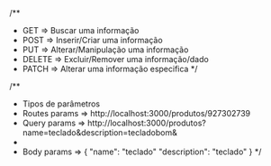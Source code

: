 
/**
 * GET => Buscar uma informação
 * POST => Inserir/Criar uma informação
 * PUT => Alterar/Manipulação uma informação
 * DELETE => Excluir/Remover uma informação/dado
 * PATCH => Alterar  uma informação especifica
 */

/**
* Tipos de parâmetros
* Routes params => http://localhost:3000/produtos/927302739
* Query params => http://localhost:3000/produtos?name=teclado&description=tecladobom&
* 
* Body params =>  {
  "name": "teclado"
  "description": "teclado"
}
*/
